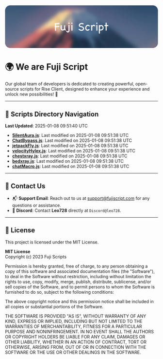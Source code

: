 ![Banner](.github/b.webp)

# 🌍 **We are Fuji Script**

Our global team of developers is dedicated to creating powerful, open-source scripts for Rise Client, designed to enhance your experience and unlock new possibilities! 🌟

---
<!-- SCRIPTS_NAVIGATION_START -->
## 📂 **Scripts Directory Navigation**

**Last Updated**: 2025-01-08 09:51:40 UTC

- **[SilentAura.js](scripts/SilentAura.js)**: Last modified on 2025-01-08 09:51:38 UTC
- **[ChatBypass.js](scripts/ChatBypass.js)**: Last modified on 2025-01-08 09:51:38 UTC
- **[jetpackFly.js](scripts/jetpackFly.js)**: Last modified on 2025-01-08 09:51:38 UTC
- **[velocityHylex.js](scripts/velocityHylex.js)**: Last modified on 2025-01-08 09:51:38 UTC
- **[chestxray.js](scripts/chestxray.js)**: Last modified on 2025-01-08 09:51:38 UTC
- **[bedxray.js](scripts/bedxray.js)**: Last modified on 2025-01-08 09:51:38 UTC
- **[chatMacro.js](scripts/chatMacro.js)**: Last modified on 2025-01-08 09:51:38 UTC

<!-- SCRIPTS_NAVIGATION_END -->

---

## 💬 **Contact Us**  
- 📬 **Support Email**: Reach out to us at [support@fujiscript.com](mailto:support@fujiscript.com) for any questions or assistance.  
- 💬 **Discord**: Contact **Leo728** directly at `Discord@leo728`.

---

## 📜 **License**

This project is licensed under the MIT License.  

**MIT License**  
Copyright (c) 2023 Fuji Scripts  

Permission is hereby granted, free of charge, to any person obtaining a copy of this software and associated documentation files (the "Software"), to deal in the Software without restriction, including without limitation the rights to use, copy, modify, merge, publish, distribute, sublicense, and/or sell copies of the Software, and to permit persons to whom the Software is furnished to do so, subject to the following conditions:  

The above copyright notice and this permission notice shall be included in all copies or substantial portions of the Software.  

THE SOFTWARE IS PROVIDED "AS IS", WITHOUT WARRANTY OF ANY KIND, EXPRESS OR IMPLIED, INCLUDING BUT NOT LIMITED TO THE WARRANTIES OF MERCHANTABILITY, FITNESS FOR A PARTICULAR PURPOSE AND NONINFRINGEMENT. IN NO EVENT SHALL THE AUTHORS OR COPYRIGHT HOLDERS BE LIABLE FOR ANY CLAIM, DAMAGES OR OTHER LIABILITY, WHETHER IN AN ACTION OF CONTRACT, TORT OR OTHERWISE, ARISING FROM, OUT OF OR IN CONNECTION WITH THE SOFTWARE OR THE USE OR OTHER DEALINGS IN THE SOFTWARE.  
